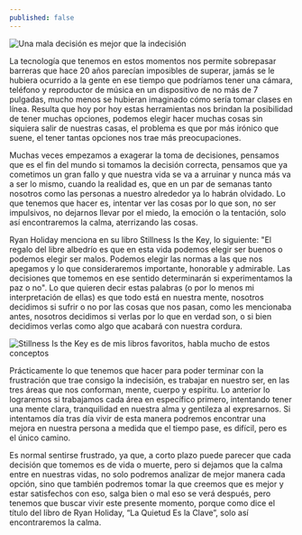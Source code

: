 ```yaml
---
published: false
---
```

![Una mala decisión es mejor que la indecisión]({{site.baseurl}}/images/indecision.jpeg)


La tecnología que tenemos en estos momentos nos permite sobrepasar barreras que hace 20 años parecían imposibles de superar, jamás se le hubiera ocurrido a la gente en ese tiempo que podríamos tener una cámara, teléfono y reproductor de música en un dispositivo de no más de 7 pulgadas, mucho menos se hubieran imaginado cómo sería tomar clases en línea. Resulta que hoy por hoy estas herramientas nos brindan la posibilidad de tener muchas opciones, podemos elegir hacer muchas cosas sin siquiera salir de nuestras casas, el problema es que por más irónico que suene, el tener tantas opciones nos trae más preocupaciones.

Muchas veces empezamos a exagerar la toma de decisiones, pensamos que es el fin del mundo si tomamos la decisión correcta, pensamos que ya cometimos un gran fallo y que nuestra vida se va a arruinar y nunca más va a ser lo mismo, cuando la realidad es, que en un par de semanas tanto nosotros como las personas a nuestro alrededor ya lo habrán olvidado. Lo que tenemos que hacer es, intentar ver las cosas por lo que son, no ser impulsivos, no dejarnos llevar por el miedo, la emoción o la tentación, solo así encontraremos la calma, aterrizando las cosas.

Ryan Holiday menciona en su libro Stillness Is the Key, lo siguiente: "El regalo del libre albedrío es que en esta vida podemos elegir ser buenos o podemos elegir ser malos. Podemos elegir las normas a las que nos apegamos y lo que consideraremos importante, honorable y admirable. Las decisiones que tomemos en ese sentido determinarán si experimentamos la paz o no". Lo que quieren decir estas palabras (o por lo menos mi interpretación de ellas) es que todo está en nuestra mente, nosotros decidimos si sufrir o no por las cosas que nos pasan, como les mencionaba antes, nosotros decidimos si verlas por lo que en verdad son, o si bien decidimos verlas como algo que acabará con nuestra cordura.


![Stillness Is the Key es de mis libros favoritos, habla mucho de estos conceptos]({{site.baseurl}}/images/stillness.jpeg)


Prácticamente lo que tenemos que hacer para poder terminar con la frustración que trae consigo la indecisión, es trabajar en nuestro ser, en las tres áreas que nos conforman, mente, cuerpo y espíritu. Lo anterior lo lograremos si trabajamos cada área en específico primero, intentando tener una mente clara, tranquilidad en nuestra alma y gentileza al expresarnos. Si intentamos día tras día vivir de esta manera podremos encontrar una mejora en nuestra persona a medida que el tiempo pase, es difícil, pero es el único camino.

Es normal sentirse frustrado, ya que, a corto plazo puede parecer que cada decisión que tomemos es de vida o muerte, pero si dejamos que la calma entre en nuestras vidas, no solo podremos analizar de mejor manera cada opción, sino que también podremos tomar la que creemos que es mejor y estar satisfechos con eso, salga bien o mal eso se verá después, pero tenemos que buscar vivir este presente momento, porque como dice el título del libro de Ryan Holiday, “La Quietud Es la Clave”, solo así encontraremos la calma.
